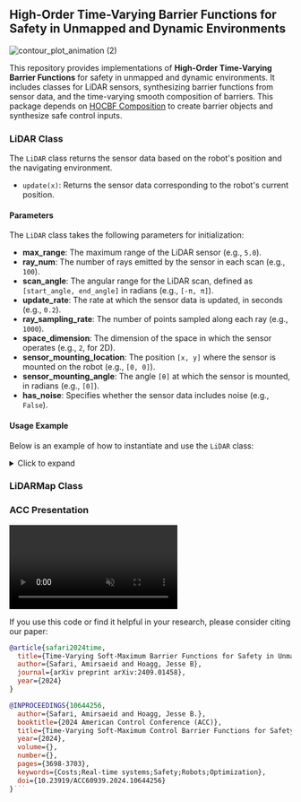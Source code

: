 ## High-Order Time-Varying Barrier Functions for Safety in Unmapped and Dynamic Environments

![contour_plot_animation (2)](https://github.com/user-attachments/assets/ccf6fb10-cd6b-4b6f-8846-0bb3963a22c6)

This repository provides implementations of **High-Order Time-Varying Barrier Functions** for safety in unmapped and dynamic environments. It includes classes for LiDAR sensors, synthesizing barrier functions from sensor data, and the time-varying smooth composition of barriers. This package depends on [HOCBF Composition](https://github.com/pedramrabiee/hocbf_composition) to create barrier objects and synthesize safe control inputs. 

### LiDAR Class
The `LiDAR` class returns the sensor data based on the robot's position and the navigating environment. 
- `update(x)`: Returns the sensor data corresponding to the robot's current position.

#### Parameters

The `LiDAR` class takes the following parameters for initialization:

- **max_range**: The maximum range of the LiDAR sensor (e.g., `5.0`).
- **ray_num**: The number of rays emitted by the sensor in each scan (e.g., `100`).
- **scan_angle**: The angular range for the LiDAR scan, defined as `[start_angle, end_angle]` in radians (e.g., `[-π, π]`).
- **update_rate**: The rate at which the sensor data is updated, in seconds (e.g., `0.2`).
- **ray_sampling_rate**: The number of points sampled along each ray (e.g., `1000`).
- **space_dimension**: The dimension of the space in which the sensor operates (e.g., `2`, for 2D).
- **sensor_mounting_location**: The position `[x, y]` where the sensor is mounted on the robot (e.g., `[0, 0]`).
- **sensor_mounting_angle**: The angle `[θ]` at which the sensor is mounted, in radians (e.g., `[0]`).
- **has_noise**: Specifies whether the sensor data includes noise (e.g., `False`).

#### Usage Example 
Below is an example of how to instantiate and use the `LiDAR` class:
<details>
<summary>Click to expand</summary>
  

```python
# Define LiDAR parameters
lidar_params = AD(
    max_range=5,
    ray_num=100,
    scan_angle=[-torch.pi, torch.pi],
    update_rate=0.2,
    ray_sampling_rate=1000,
    space_dimension=2,
    sensor_mounting_location=[0, 0],
    sensor_mounting_angle=[0],
    has_noise=False
)

# Initialize the LiDAR class with a map, parameters, and dynamics model
lidar = Lidar(map, lidar_params, dynamics)

# Simulate for a specified time and collect sensor data
for _ in range(sim_time):
    point_cloud = lidar.update(x)

```
</details>




### LiDARMap Class




### ACC Presentation
<video src="https://github.com/user-attachments/assets/94da578b-bd7d-4ed6-b84b-bf8b1feb4feb" controls="controls" muted="muted" style="max-width:100%;"></video>


If you use this code or find it helpful in your research, please consider citing our paper:

```bibtex
@article{safari2024time,
  title={Time-Varying Soft-Maximum Barrier Functions for Safety in Unmapped and Dynamic Environments},
  author={Safari, Amirsaeid and Hoagg, Jesse B},
  journal={arXiv preprint arXiv:2409.01458},
  year={2024}
}
```

```bibtex
@INPROCEEDINGS{10644256,
  author={Safari, Amirsaeid and Hoagg, Jesse B.},
  booktitle={2024 American Control Conference (ACC)}, 
  title={Time-Varying Soft-Maximum Control Barrier Functions for Safety in an A Priori Unknown Environment}, 
  year={2024},
  volume={},
  number={},
  pages={3698-3703},
  keywords={Costs;Real-time systems;Safety;Robots;Optimization},
  doi={10.23919/ACC60939.2024.10644256}
}```


